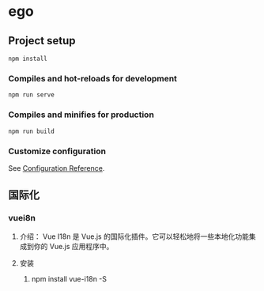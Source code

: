 # ego

## Project setup
```
npm install
```

### Compiles and hot-reloads for development
```
npm run serve
```

### Compiles and minifies for production
```
npm run build
```

### Customize configuration
See [Configuration Reference](https://cli.vuejs.org/config/).

## 国际化

### vuei8n 
1. 介绍：
   Vue I18n 是 Vue.js 的国际化插件。它可以轻松地将一些本地化功能集成到你的 Vue.js 应用程序中。

2. 安装
   1. npm install vue-i18n -S